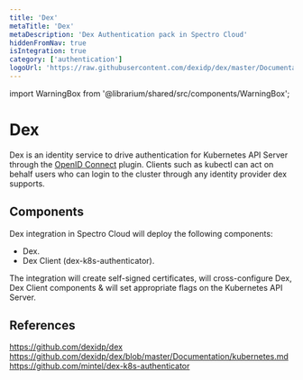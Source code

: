 ```yaml
---
title: 'Dex'
metaTitle: 'Dex'
metaDescription: 'Dex Authentication pack in Spectro Cloud'
hiddenFromNav: true
isIntegration: true
category: ['authentication']
logoUrl: 'https://raw.githubusercontent.com/dexidp/dex/master/Documentation/logos/dex-horizontal-color.png'
---
```


import WarningBox from '@librarium/shared/src/components/WarningBox';

# Dex

Dex is an identity service to drive authentication for Kubernetes API Server through the [OpenID Connect](https://openid.net/connect/) plugin. Clients such as kubectl can act on behalf users who can login to the cluster through any identity provider dex supports.

## Components

Dex integration in Spectro Cloud will deploy the following components:
* Dex.
* Dex Client (dex-k8s-authenticator).

The integration will create self-signed certificates, will cross-configure Dex, Dex Client components & will set appropriate flags on the Kubernetes API Server.

## References

https://github.com/dexidp/dex
https://github.com/dexidp/dex/blob/master/Documentation/kubernetes.md 
https://github.com/mintel/dex-k8s-authenticator
